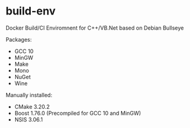 # build-env
Docker Build/CI Enviromnent for C++/VB.Net based on Debian Bullseye

Packages:
- GCC 10
- MinGW
- Make
- Mono
- NuGet
- Wine

Manually installed:
- CMake 3.20.2
- Boost 1.76.0 (Precompiled for GCC 10 and MinGW)
- NSIS 3.06.1
